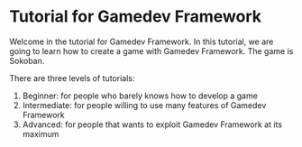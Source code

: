 # Tutorial for Gamedev Framework

Welcome in the tutorial for Gamedev Framework. In this tutorial, we are going to learn how to create a game with Gamedev Framework. The game is Sokoban.

There are three levels of tutorials:

1. Beginner: for people who barely knows how to develop a game
2. Intermediate: for people willing to use many features of Gamedev Framework
3. Advanced: for people that wants to exploit Gamedev Framework at its maximum
